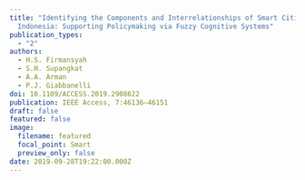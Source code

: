 ```yaml
---
title: "Identifying the Components and Interrelationships of Smart Cities in
  Indonesia: Supporting Policymaking via Fuzzy Cognitive Systems"
publication_types:
  - "2"
authors:
  - H.S. Firmansyah
  - S.H. Supangkat
  - A.A. Arman
  - P.J. Giabbanelli
doi: 10.1109/ACCESS.2019.2908622
publication: IEEE Access, 7:46136–46151
draft: false
featured: false
image:
  filename: featured
  focal_point: Smart
  preview_only: false
date: 2019-09-28T19:22:00.000Z
---
```

